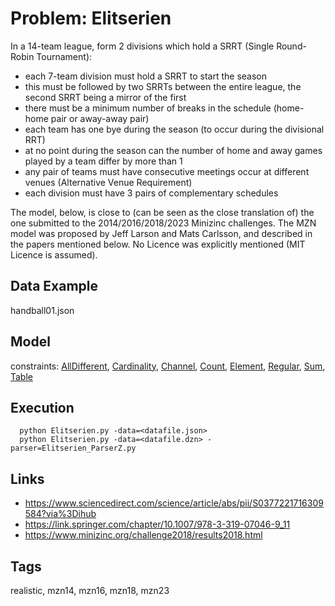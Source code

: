 # Problem: Elitserien

In a 14-team league, form 2 divisions which hold a SRRT (Single Round-Robin Tournament):
  - each 7-team division must hold a SRRT to start the season
  - this must be followed by two SRRTs between the entire league, the second SRRT being a mirror of the first
  - there must be a minimum number of breaks in the schedule (home-home pair or away-away pair)
  - each team has one bye during the season (to occur during the divisional RRT)
  - at no point during the season can the number of home and away games played by a team differ by more than 1
  - any pair of teams must have consecutive meetings occur at different venues (Alternative Venue Requirement)
  - each division must have 3 pairs of complementary schedules

The model, below, is close to (can be seen as the close translation of) the one submitted to the 2014/2016/2018/2023 Minizinc challenges.
The MZN model was proposed by Jeff Larson and Mats Carlsson, and described in the papers mentioned below.
No Licence was explicitly mentioned (MIT Licence is assumed).

## Data Example
  handball01.json

## Model
  constraints: [AllDifferent](https://pycsp.org/documentation/constraints/AllDifferent), [Cardinality](https://pycsp.org/documentation/constraints/Cardinality), [Channel](https://pycsp.org/documentation/constraints/Channel), [Count](https://pycsp.org/documentation/constraints/Count), [Element](https://pycsp.org/documentation/constraints/Element), [Regular](https://pycsp.org/documentation/constraints/Regular), [Sum](https://pycsp.org/documentation/constraints/Sum), [Table](https://pycsp.org/documentation/constraints/Table)

## Execution
```
  python Elitserien.py -data=<datafile.json>
  python Elitserien.py -data=<datafile.dzn> -parser=Elitserien_ParserZ.py
```

## Links
  - https://www.sciencedirect.com/science/article/abs/pii/S0377221716309584?via%3Dihub
  - https://link.springer.com/chapter/10.1007/978-3-319-07046-9_11
  - https://www.minizinc.org/challenge2018/results2018.html

## Tags
  realistic, mzn14, mzn16, mzn18, mzn23
